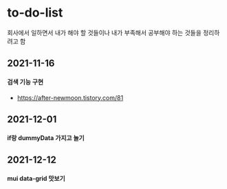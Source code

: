 # to-do-list
회사에서 일하면서 내가 해야 할 것들이나 내가 부족해서 공부해야 하는 것들을 정리하려고 함

## 2021-11-16
#### 검색 기능 구현
+ https://after-newmoon.tistory.com/81


## 2021-12-01
#### if랑 dummyData 가지고 놀기

## 2021-12-12
#### mui data-grid 맛보기
